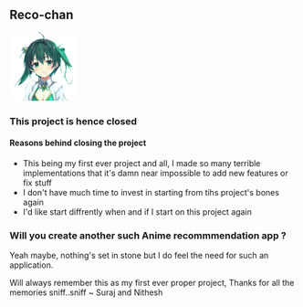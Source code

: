 ## Reco-chan 
<img src="/media/pygirl.png" alt="anipy" width="120" length="200"/>

### This project is hence closed 

#### Reasons behind closing the project  
- This being my first ever project and all, I made so many terrible implementations that it's damn near impossible to add new features or fix stuff
- I don't have much time to invest in starting from tihs project's bones again 
- I'd like start diffrently when and if I start on this project again

### Will you create another such Anime recommmendation app ?
Yeah maybe, nothing's set in stone but I do feel the need for such an application.

Will always remember this as my first ever proper project,
Thanks for all the memories sniff..sniff
~ Suraj and Nithesh 
